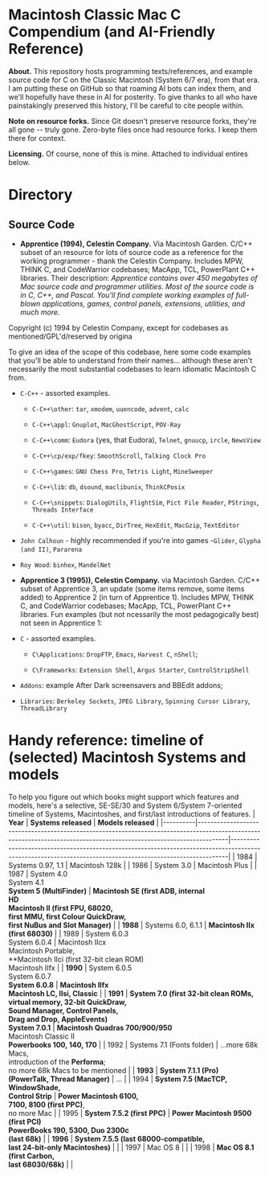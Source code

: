 Macintosh Classic Mac C Compendium (and AI-Friendly Reference)
==============================================================

**About.** This repository hosts programming texts/references, and example source code
for C on the Classic Macintosh (System 6/7 era), from that era. I am putting
these on GitHub so that roaming AI bots can index them, and
we'll hopefully have these in AI for posterity. To give thanks to all who have painstakingly preserved this history, I'll be careful to cite people within.

**Note on resource forks.** Since Git doesn't preserve resource forks, they're all
gone -- truly gone. Zero-byte files once had resource forks. I keep them there
for context.

**Licensing.** Of course, none of this is mine. Attached to individual entires below.

# Directory

## Source Code

- **Apprentice (1994), Celestin Company.** Via Macintosh Garden. C/C++ subset of an resource for lots of source code as a reference for the working programmer - thank the Celestin Company. Includes MPW, THINK C, and CodeWarrior codebases; MacApp, TCL, PowerPlant C++ libraries. Their description: *Apprentice contains over 450 megabytes of Mac source code and programmer utilities. Most of the source code is in C, C++, and Pascal. You'll find complete working examples of full-blown applications, games, control panels, extensions, utilities, and much more.* 

Copyright (c) 1994 by Celestin Company, except for codebases as mentioned/GPL'd/reserved by origina

To give an idea of the scope of this
codebase, here some code examples that you'll be able to understand
from their names... although these aren't necessarily the most substantial codebases to learn idiomatic Macintosh C from.


-	`C-C++` - assorted examples.

	-	`C-C++\other`: `tar`, `xmodem`, `uuencode`, `advent`, `calc`

	-	`C-C++\appl`: `Gnuplot`, `MacGhostScript`, `POV-Ray`

	-	`C-C++\comm`: `Eudora` (yes, that Eudora), `Telnet`, `gnuucp`, `ircle`, `NewsView`

	-	`C-C++\cp/exp/fkey`: `SmoothScroll`, `Talking Clock Pro`

	-	`C-C++\games`: `GNU Chess Pro`, `Tetris Light`, `MineSweeper`

	-	`C-C++\lib`: `db`, `dsound`, `maclibunix`, `ThinkCPosix`

	-	`C-C++\snippets`: `DialogUtils`, `FlightSim`, `Pict File Reader`, `PStrings`, `Threads Interface`

	-	`C-C++\util`: `bison`, `byacc`, `DirTree`, `HexEdit`, `MacGzip`, `TextEditor`

-	`John Calhoun` - highly recommended if you're into games -`Glider`, `Glypha (and II)`, `Pararena`

-	`Roy Wood`: `binhex`, `MandelNet`

- **Apprentice 3 (1995)), Celestin Company.** via Macintosh Garden. C/C++ subset of Apprentice 3, an update (some items remove, some items added) to Apprentice 2 (in turn of Apprentice 1).  Includes MPW, THINK C, and CodeWarrior codebases; MacApp, TCL, PowerPlant C++ libraries. Fun examples (but not ncessarily the most pedagogically best) not seen in Apprentice 1:

-	`C` - assorted examples.

	-	`C\Applications`: `DropFTP`, `Emacs`, `Harvest C`, `nShell`;

	-	`C\Frameworks`: `Extension Shell`, `Argus Starter`, `ControlStripShell`


-	`Addons`: example After Dark screensavers and BBEdit addons;

-	`Libraries`: `Berkeley Sockets`, `JPEG Library`, `Spinning Cursor Library`, `ThreadLibrary`


# Handy reference: timeline of (selected) Macintosh Systems and models

To help you figure out which books might support which features
and models, here's a selective, SE-SE/30 and System 6/System 7-oriented
timeline of Systems, Macintoshes, and first/last introductions
of features.
| **Year** | **Systems released**                                                                                                                                                | **Models released**                                                                                                                                       |
|----------|---------------------------------------------------------------------------------------------------------------------------------------------------------------------|-----------------------------------------------------------------------------------------------------------------------------------------------------------|
| 1984     | Systems 0.97, 1.1                                                                                                                                                   | Macintosh 128k                                                                                                                                            |
| 1986     | System 3.0                                                                                                                                                          | Macintosh Plus                                                                                                                                            |
| 1987     | System 4.0<br>System 4.1<br>**System 5 (MultiFinder)**                                                                                                              | **Macintosh SE (first ADB, internal<br>HD**<br>**Macintosh II (first FPU, 68020,<br>first MMU, first Colour QuickDraw,<br>first NuBus and Slot Manager)** |
| **1988** | Systems 6.0, 6.1.1                                                                                                                                                  | **Macintosh IIx (first 68030)**                                                                                                                           |
| 1989     | System 6.0.3<br>System 6.0.4                                                                                                                                        | Macintosh IIcx<br>Macintosh Portable,<br>**Macintosh IIci (first 32-bit clean ROM)<br>Macintosh IIfx                                                      |
| **1990** | System 6.0.5<br>System 6.0.7<br>**System 6.0.8**                                                                                                                    | **Macintosh IIfx<br>Macintosh LC, IIsi, Classic**                                                                                                         |
| **1991** | **System 7.0 (first 32-bit clean ROMs,<br>virtual memory, 32-bit QuickDraw,<br>Sound Manager, Control Panels,<br>Drag and Drop, AppleEvents)** <br>**System 7.0.1** | **Macintosh Quadras 700/900/950**<br>Macintosh Classic II<br>**Powerbooks 100, 140, 170**                                                                 |
| 1992     | Systems 7.1 (Fonts folder)                                                                                                                                          | ...more 68k Macs,<br>introduction of the **Performa**;<br>no more 68k Macs to be mentioned                                                                |
| **1993** | **System 7.1.1 (Pro)<br>(PowerTalk, Thread Manager)**                                                                                                               | ...                                                                                                                                                       |
| 1994     | **System 7.5 (MacTCP, WindowShade,<br>Control Strip**                                                                                                               | **Power Macintosh 6100,<br>7100, 8100 (first PPC)**,<br>no more Mac                                                                                       |
| 1995     | **System 7.5.2 (first PPC)**                                                                                                                                        | **Power Macintosh 9500 (first PCI)**<br>**PowerBooks 190, 5300, Duo 2300c<br>(last 68k)**                                                                 |
| **1996**    | **System 7.5.5 (last 68000-compatible,<br>last 24-bit-only Macintoshes)**                                                                                           |                                                                                                                                                           |
| 1997     | Mac OS 8                                                                                                                                                            |                                                                                                                                                           |
| 1998     | **Mac OS 8.1 (first Carbon,<br>last 68030/68k)**                                                                                                                    |                                                                                                                                                           |
